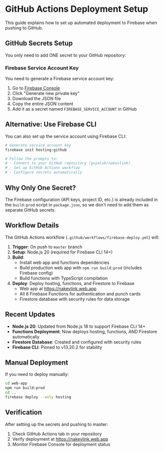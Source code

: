 # GitHub Actions Deployment Setup

This guide explains how to set up automated deployment to Firebase when pushing to GitHub.

## GitHub Secrets Setup

You only need to add ONE secret to your GitHub repository:

### Firebase Service Account Key

You need to generate a Firebase service account key:

1. Go to [Firebase Console](https://console.firebase.google.com/project/nakevlink/settings/serviceaccounts/adminsdk)
2. Click "Generate new private key"
3. Download the JSON file
4. Copy the entire JSON content
5. Add it as a secret named `FIREBASE_SERVICE_ACCOUNT` in GitHub

## Alternative: Use Firebase CLI

You can also set up the service account using Firebase CLI:

```bash
# Generate service account key
firebase init hosting:github

# Follow the prompts to:
# - Connect to your GitHub repository (guyaluk/nakevlink)
# - Set up GitHub Actions workflow
# - Configure secrets automatically
```

## Why Only One Secret?

The Firebase configuration (API keys, project ID, etc.) is already included in the `build:prod` script in `package.json`, so we don't need to add them as separate GitHub secrets.

## Workflow Details

The GitHub Actions workflow (`.github/workflows/firebase-deploy.yml`) will:

1. **Trigger**: On push to `master` branch
2. **Setup**: Node.js 20 (required for Firebase CLI 14+)
3. **Build**:
   - Install web app and functions dependencies
   - Build production web app with `npm run build:prod` (includes Firebase config)
   - Build functions with TypeScript compilation
4. **Deploy**: Deploy hosting, functions, and Firestore to Firebase
   - Web app at https://nakevlink.web.app
   - All 6 Firebase Functions for authentication and punch cards
   - Firestore database with security rules for data storage

## Recent Updates

- **Node.js 20**: Updated from Node.js 18 to support Firebase CLI 14+
- **Functions Deployment**: Now deploys hosting, functions, AND Firestore automatically
- **Firestore Database**: Created and configured with security rules
- **Firebase CLI**: Pinned to v13.20.2 for stability

## Manual Deployment

If you need to deploy manually:

```bash
cd web-app
npm run build:prod
cd ..
firebase deploy --only hosting
```

## Verification

After setting up the secrets and pushing to master:

1. Check GitHub Actions tab in your repository
2. Verify deployment at https://nakevlink.web.app
3. Monitor Firebase Console for deployment status
